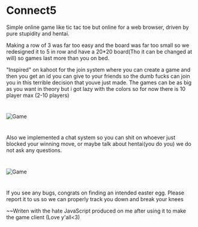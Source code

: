 # Connect5
Simple online game like tic tac toe but online for a web browser, driven by pure stupidity and hentai.

Making a row of 3 was far too easy and the board was far too small so we redesigned it to 5 in row and have a 20*20 board(Tho it can be changed at will) so games last more than you on bed.

"Inspired" on kahoot for the join system where you can create a game and then you get an id you can give to your friends so the dumb fucks can join you in this terrible decision that youve just made. The games can be as big as you want in theory but i got lazy with the colors so for now there is 10 player max (2-10 players)
#
![Game](https://i.imgur.com/fLof2Hy.png)
#
Also we implemented a chat system so you can shit on whoever just blocked your winning move, or maybe talk about hentai(you do you) we do not ask any questions.
#
![Game](https://i.imgur.com/85TLgZV.png)
#
If you see any bugs, congrats on finding an intended easter egg. Please report it to us so we can properly track you down and break your knees


~~Writen with the hate JavaScript produced on me after using it to make the game client (Love y'all<3)
